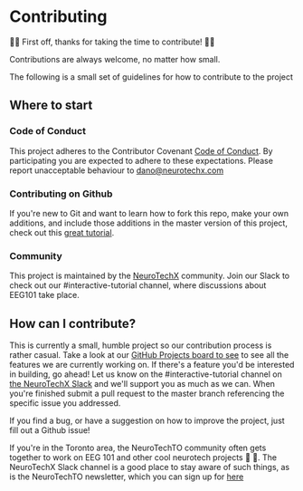 # Contributing

:tada::clinking_glasses:  First off, thanks for taking the time to contribute! :tada::clinking_glasses:

Contributions are always welcome, no matter how small.

The following is a small set of guidelines for how to contribute to the project

## Where to start

### Code of Conduct
This project adheres to the Contributor Covenant [Code of Conduct](CODE_OF_CONDUCT.md).
By participating you are expected to adhere to these expectations. Please report unacceptable behaviour to [dano@neurotechx.com](mailto:dano@neurotechx.com)

### Contributing on Github

If you're new to Git and want to learn how to fork this repo, make your own additions, and include those additions in the master version of this project, check out this [great tutorial](http://blog.davidecoppola.com/2016/11/howto-contribute-to-open-source-project-on-github/).

### Community

This project is maintained by the [NeuroTechX](http://www.neurotechx.com) community. Join our Slack to check out our #interactive-tutorial channel, where discussions about EEG101 take place.

## How can I contribute?

This is currently a small, humble project so our contribution process is rather casual. Take a look at our [GitHub Projects board to see](https://github.com/NeuroTechX/eeg-101/projects) to see all the features we are currently working on. If there's a feature you'd be interested in building, go ahead! Let us know on the #interactive-tutorial channel on [the NeuroTechX Slack](http://neurotechx.herokuapp.com/) and we'll support you as much as we can. When you're finished submit a pull request to the master branch referencing the specific issue you addressed.

If you find a bug, or have a suggestion on how to improve the project, just fill out a Github issue!

If you're in the Toronto area, the NeuroTechTO community often gets together to work on EEG 101 and other cool neurotech projects :beers: :pizza:. The NeuroTechX Slack channel is a good place to stay aware of such things, as is the NeuroTechTO newsletter, which you can sign up for [here](http://eepurl.com/cQssYz)
